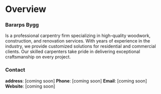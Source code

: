 # Overview
 
### Bararps Bygg
Is a professional carpentry firm specializing in high-quality woodwork, construction, and renovation services. With years of experience in the industry, we provide customized solutions for residential and commercial clients. Our skilled carpenters take pride in delivering exceptional craftsmanship on every project.

### Contact
**address**: [coming soon]
**Phone**: [coming soon]
**Email**: [coming soon]
**Website**: [coming soon]


